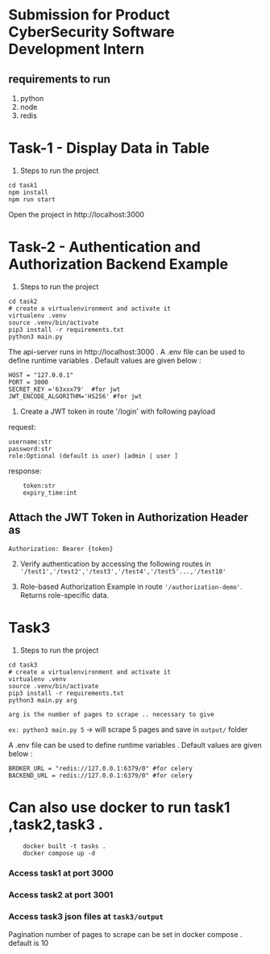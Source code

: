 # Submission for Product CyberSecurity Software Development Intern

## requirements to run
1. python
2. node
3. redis

# Task-1 - Display Data in Table

1. Steps to run the project

```
cd task1
npm install
npm run start
```

Open the project in http://localhost:3000


# Task-2 - Authentication and Authorization Backend Example

1. Steps to run the project

```
cd task2
# create a virtualenvironment and activate it
virtualenv .venv
source .venv/bin/activate
pip3 install -r requirements.txt
python3 main.py

```

The  api-server runs in http://localhost:3000 .
A .env file can be used to define runtime variables . Default values are given below :
```
HOST = "127.0.0.1" 
PORT = 3000
SECRET_KEY ='63xxx79'  #for jwt
JWT_ENCODE_ALGORITHM='HS256' #for jwt

```

1. Create a JWT token in route '/login' with following payload


request:
```
username:str
password:str
role:Optional (default is user) [admin | user ]

```

response:
```
    token:str
    expiry_time:int

```


## Attach the JWT Token in Authorization Header as

`Authorization: Bearer {token}`


2. Verify authentication by accessing the following routes in ` '/test1','/test2','/test3','/test4','/test5'...,'/test10'`


3. Role-based Authorization Example in route `'/authorization-demo'`. Returns role-specific data.


# Task3


1. Steps to run the project

```
cd task3
# create a virtualenvironment and activate it
virtualenv .venv
source .venv/bin/activate
pip3 install -r requirements.txt
python3 main.py arg

```

`arg is the number of pages to scrape .. necessary to give `

`ex: python3 main.py 5` -> will scrape 5 pages and save in `output/` folder

A .env file can be used to define runtime variables . Default values are given below :
```
BROKER_URL = "redis://127.0.0.1:6379/0" #for celery
BACKEND_URL = redis://127.0.0.1:6379/0" #for celery
```

# Can also use docker to run task1 ,task2,task3 .

```
    docker built -t tasks .
    docker compose up -d
```

### Access task1 at port 3000
### Access task2 at port 3001
### Access task3 json files at `task3/output`

Pagination number of pages to scrape can be set in docker compose . default is 10 
